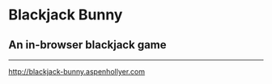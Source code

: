 # Blackjack Bunny
## An in-browser blackjack game
-------------
http://blackjack-bunny.aspenhollyer.com
